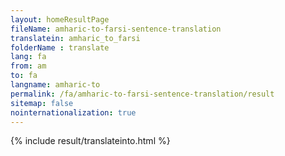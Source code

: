```yaml
---
layout: homeResultPage
fileName: amharic-to-farsi-sentence-translation
translatein: amharic_to_farsi
folderName : translate
lang: fa
from: am
to: fa
langname: amharic-to
permalink: /fa/amharic-to-farsi-sentence-translation/result
sitemap: false
nointernationalization: true
---
```

{% include result/translateinto.html %}

<script src="/js/result/translation.js" data-foldername="{{page.folderName}}" data-lang="{{page.lang}}"></script>

